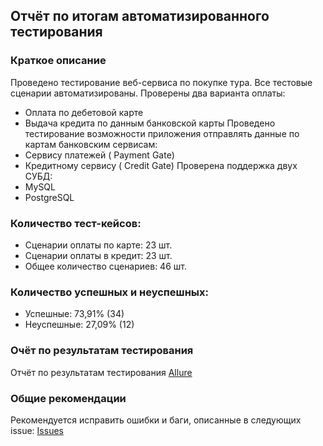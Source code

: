 ## Отчёт по итогам автоматизированного тестирования
### Краткое описание
Проведено тестирование веб-сервиса по покупке тура. Все тестовые сценарии автоматизированы. Проверены два варианта оплаты:
  * Оплата по дебетовой карте
  * Выдача кредита по данным банковской карты 
Проведено тестирование возможности приложения отправлять данные по картам банковским сервисам:
  * Сервису платежей ( Payment Gate)
  * Кредитному сервису ( Credit Gate)
Проверена поддержка двух СУБД:
  * MySQL
  * PostgreSQL
### Количество тест-кейсов:
  * Сценарии оплаты по карте: 23 шт.
  * Сценарии оплаты в кредит: 23 шт.
  * Общее количество сценариев: 46 шт.
### Количество успешных и неуспешных:
  * Успешные: 73,91% (34)
  * Неуспешные:  27,09% (12)
### Очёт по результатам тестирования
 Отчёт по результатам тестирования <a href="https://github.com/17Ashbringer76/diplom/issues/9">Allure</a>
### Общие рекомендации
Рекомендуется исправить ошибки и баги, описанные в следующих issue:
<a href="https://github.com/17Ashbringer76/diplom/issues">Issues</a>
